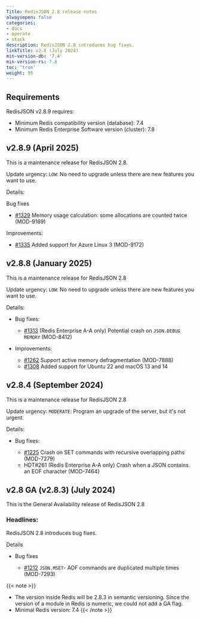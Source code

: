 ```yaml
---
Title: RedisJSON 2.8 release notes
alwaysopen: false
categories:
- docs
- operate
- stack
description: RedisJSON 2.8 introduces bug fixes.
linkTitle: v2.8 (July 2024)
min-version-db: '7.4'
min-version-rs: 7.8
toc: 'true'
weight: 95
---
```


## Requirements

RedisJSON v2.8.9 requires:

- Minimum Redis compatibility version (database): 7.4
- Minimum Redis Enterprise Software version (cluster): 7.8

## v2.8.9 (April 2025)

This is a maintenance release for RedisJSON 2.8.

Update urgency: `LOW`: No need to upgrade unless there are new features you want to use.

Details:

Bug fixes
- [#1329](https://github.com/redisjson/redisjson/pull/1329) Memory usage calculation: some allocations are counted twice (MOD-9169) 

Improvements:
- [#1335](https://github.com/redisjson/redisjson/pull/1335) Added support for Azure Linux 3 (MOD-9172)

## v2.8.8 (January 2025)

This is a maintenance release for RedisJSON 2.8

Update urgency: `LOW`: No need to upgrade unless there are new features you want to use.

Details:  

- Bug fixes:
  - [#1313](https://github.com/redisjson/redisjson/pull/1313) (Redis Enterprise A-A only) Potential crash on `JSON.DEBUG MEMORY` (MOD-8412)

- Improvements:
  - [#1262](https://github.com/redisjson/redisjson/pull/1262) Support active memory defragmentation (MOD-7888)
  - [#1308](https://github.com/redisjson/redisjson/pull/1308) Added support for Ubuntu 22 and macOS 13 and 14

## v2.8.4 (September 2024)

This is a maintenance release for RedisJSON 2.8

Update urgency: `MODERATE`: Program an upgrade of the server, but it's not urgent.

Details:

- Bug fixes:

  - [#1225](https://github.com/redisjson/redisjson/pull/1225) Crash on SET commands with recursive overlapping paths (MOD-7279)
  - HDT#261 (Redis Enterprise A-A only) Crash when a JSON contains an EOF character (MOD-7464)

## v2.8 GA (v2.8.3) (July 2024)

This is the General Availability release of RedisJSON 2.8

### Headlines:

RedisJSON 2.8 introduces bug fixes.

Details

- Bug fixes

  - [#1212](https://github.com/RedisJSON/RedisJSON/pull/1212) `JSON.MSET`- AOF commands are duplicated multiple times (MOD-7293)

{{< note >}}
- The version inside Redis will be 2.8.3 in semantic versioning. Since the version of a module in Redis is numeric, we could not add a GA flag.
- Minimal Redis version: 7.4
{{< /note >}}
